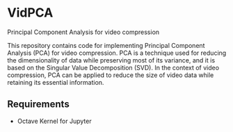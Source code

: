 # VidPCA
Principal Component Analysis for video compression

This repository contains code for implementing Principal Component Analysis (PCA) for video compression. PCA is a technique used for reducing the dimensionality of data while preserving most of its variance, and it is based on the Singular Value Decomposition (SVD). In the context of video compression, PCA can be applied to reduce the size of video data while retaining its essential information.

## Requirements

- Octave Kernel for Jupyter


